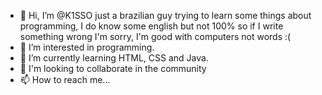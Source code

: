 - 👋 Hi, I’m @K1SSO just a brazilian guy trying to learn some things about programming, I do know some english but not 100% so if I write something wrong
I'm sorry, I'm good with computers not words :(
- 👀 I’m interested in programming.
- 🌱 I’m currently learning HTML, CSS and Java.
- 💞️ I'm looking to collaborate in the community
- 📫 How to reach me...
